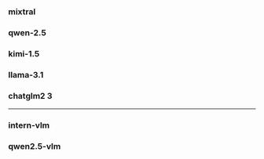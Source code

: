 ### mixtral


### qwen-2.5


### kimi-1.5


### llama-3.1


### chatglm2 3 


---
### intern-vlm


### qwen2.5-vlm

